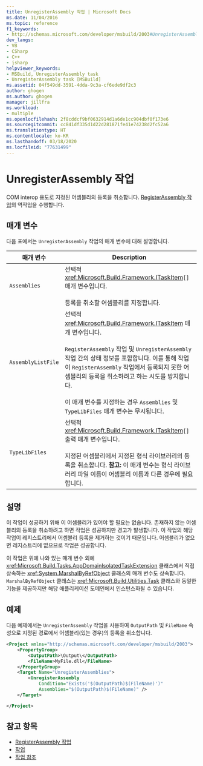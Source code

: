 ```yaml
---
title: UnregisterAssembly 작업 | Microsoft Docs
ms.date: 11/04/2016
ms.topic: reference
f1_keywords:
- http://schemas.microsoft.com/developer/msbuild/2003#UnregisterAssembly
dev_langs:
- VB
- CSharp
- C++
- jsharp
helpviewer_keywords:
- MSBuild, UnregisterAssembly task
- UnregisterAssembly task [MSBuild]
ms.assetid: 04f549dd-3591-4dda-9c3a-cf6ede9df2c3
author: ghogen
ms.author: ghogen
manager: jillfra
ms.workload:
- multiple
ms.openlocfilehash: 2f8cddcf9bf0632914d1a6de1cc904dbf0f173e6
ms.sourcegitcommit: cc841df335d1d22d281871fe41e74238d2fc52a6
ms.translationtype: HT
ms.contentlocale: ko-KR
ms.lasthandoff: 03/18/2020
ms.locfileid: "77631499"
---
```

# <a name="unregisterassembly-task"></a>UnregisterAssembly 작업

COM interop 용도로 지정된 어셈블리의 등록을 취소합니다. [RegisterAssembly 작업](../msbuild/registerassembly-task.md)의 역작업을 수행합니다.

## <a name="parameters"></a>매개 변수

 다음 표에서는 `UnregisterAssembly` 작업의 매개 변수에 대해 설명합니다.

|매개 변수|Description|
|---------------|-----------------|
|`Assemblies`|선택적 <xref:Microsoft.Build.Framework.ITaskItem>`[]` 매개 변수입니다.<br /><br /> 등록을 취소할 어셈블리를 지정합니다.|
|`AssemblyListFile`|선택적 <xref:Microsoft.Build.Framework.ITaskItem> 매개 변수입니다.<br /><br /> `RegisterAssembly` 작업 및 `UnregisterAssembly` 작업 간의 상태 정보를 포함합니다. 이를 통해 작업이 `RegisterAssembly` 작업에서 등록되지 못한 어셈블리의 등록을 취소하려고 하는 시도를 방지합니다.<br /><br /> 이 매개 변수를 지정하는 경우 `Assemblies` 및 `TypeLibFiles` 매개 변수는 무시됩니다.|
|`TypeLibFiles`|선택적 <xref:Microsoft.Build.Framework.ITaskItem>`[]` 출력 매개 변수입니다.<br /><br /> 지정된 어셈블리에서 지정된 형식 라이브러리의 등록을 취소합니다. **참고:** 이 매개 변수는 형식 라이브러리 파일 이름이 어셈블리 이름과 다른 경우에 필요합니다.|

## <a name="remarks"></a>설명

 이 작업이 성공하기 위해 이 어셈블리가 있어야 할 필요는 없습니다. 존재하지 않는 어셈블리의 등록을 취소하려고 하면 작업은 성공하지만 경고가 발생합니다. 이 작업의 해당 작업이 레지스트리에서 어셈블리 등록을 제거하는 것이기 때문입니다. 어셈블리가 없으면 레지스트리에 없으므로 작업은 성공합니다.

 이 작업은 위에 나와 있는 매개 변수 외에 <xref:Microsoft.Build.Tasks.AppDomainIsolatedTaskExtension> 클래스에서 직접 상속하는 <xref:System.MarshalByRefObject> 클래스의 매개 변수도 상속합니다. `MarshalByRefObject` 클래스는 <xref:Microsoft.Build.Utilities.Task> 클래스와 동일한 기능을 제공하지만 해당 애플리케이션 도메인에서 인스턴스화될 수 있습니다.

## <a name="example"></a>예제

 다음 예제에서는 `UnregisterAssembly` 작업을 사용하여 `OutputPath` 및 `FileName` 속성으로 지정된 경로에서 어셈블리(있는 경우)의 등록을 취소합니다.

```xml
<Project xmlns="http://schemas.microsoft.com/developer/msbuild/2003">
    <PropertyGroup>
        <OutputPath>\Output\</OutputPath>
        <FileName>MyFile.dll</FileName>
    </PropertyGroup>
    <Target Name="UnregisterAssemblies">
        <UnregisterAssembly
            Condition="Exists('$(OutputPath)$(FileName)')"
            Assemblies="$(OutputPath)$(FileName)" />
    </Target>

</Project>
```

## <a name="see-also"></a>참고 항목

- [RegisterAssembly 작업](../msbuild/registerassembly-task.md)
- [작업](../msbuild/msbuild-tasks.md)
- [작업 참조](../msbuild/msbuild-task-reference.md)
